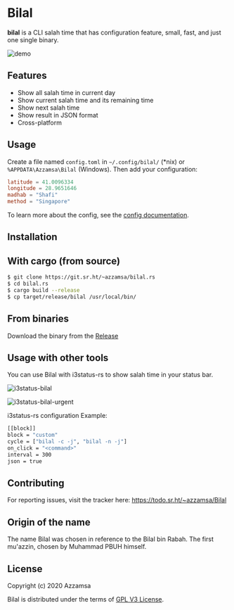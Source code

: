 # Bilal

**bilal** is a CLI salah time that has configuration feature, small, fast, and just one single binary.

![demo](https://git.sr.ht/~azzamsa/blobs/blob/master/bilal/bilal.gif)

## Features

- Show all salah time in current day
- Show current salah time and its remaining time
- Show next salah time
- Show result in JSON format
- Cross-platform

## Usage

Create a file named `config.toml` in `~/.config/bilal/` (*nix) or
`%APPDATA\Azzamsa\Bilal` (Windows). Then add your configuration:


``` toml
latitude = 41.0096334
longitude = 28.9651646
madhab = "Shafi"
method = "Singapore"
```

To learn more about the config, see the [config documentation](doc/wiki.md#cofiguration).

## Installation

## With cargo (from source)

``` bash
$ git clone https://git.sr.ht/~azzamsa/bilal.rs
$ cd bilal.rs
$ cargo build --release
$ cp target/release/bilal /usr/local/bin/
```

## From binaries

Download the binary from the [Release](https://git.sr.ht/~azzamsa/bilal.rs/refs/)


## Usage with other tools

You can use Bilal with i3status-rs to show salah time in your status bar.

![i3status-bilal](https://git.sr.ht/~azzamsa/blobs/blob/master/bilal/salah-0.1.3.png)

![i3status-bilal-urgent](https://git.sr.ht/~azzamsa/blobs/blob/master/bilal/salah-0.1.3-urgent.png)

i3status-rs configuration Example:

``` bash
[[block]]
block = "custom"
cycle = ["bilal -c -j", "bilal -n -j"]
on_click = "<command>"
interval = 300
json = true
```
## Contributing

For reporting issues, visit the tracker here: https://todo.sr.ht/~azzamsa/Bilal

## Origin of the name

The name Bilal was chosen in reference to the Bilal bin Rabah. The first
mu'azzin, chosen by Muhammad PBUH himself.


## License

Copyright (c) 2020 Azzamsa

Bilal is distributed under the terms of [GPL V3 License](LICENSE).


